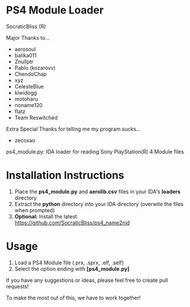 # PS4 Module Loader

SocraticBliss (R)

Major Thanks to...
* aerosoul
* balika011
* Znullptr
* Pablo (kozarovv)
* ChendoChap
* xyz
* CelesteBlue
* kiwidogg
* motoharu
* noname120
* flatz
* Team Reswitched

Extra Special Thanks for telling me my program sucks...
* zecoxao

ps4_module.py: IDA loader for reading Sony PlayStation(R) 4 Module files

# Installation Instructions
1) Place the **ps4_module.py** and **aerolib.csv** files in your IDA's **loaders** directory
2) Extract the **python** directory into your IDA directory (overwite the files when prompted)
3) **Optional:** Install the latest https://github.com/SocraticBliss/ps4_name2nid

# Usage
1) Load a PS4 Module file (.prx, .sprx, .elf, .self)
2) Select the option ending with **[ps4_module.py]**

If you have any suggestions or ideas, please feel free to create pull requests! 

To make the most out of this, we have to work together!
